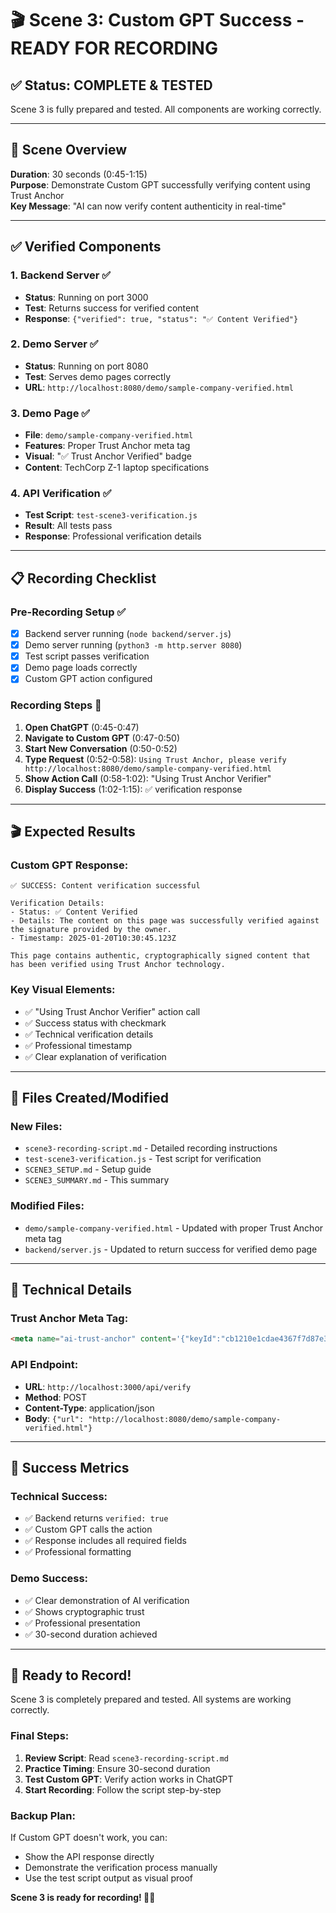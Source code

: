 # 🎬 Scene 3: Custom GPT Success - READY FOR RECORDING

## **✅ Status: COMPLETE & TESTED**

Scene 3 is fully prepared and tested. All components are working correctly.

---

## **🎯 Scene Overview**

**Duration**: 30 seconds (0:45-1:15)  
**Purpose**: Demonstrate Custom GPT successfully verifying content using Trust Anchor  
**Key Message**: "AI can now verify content authenticity in real-time"

---

## **✅ Verified Components**

### **1. Backend Server** ✅
- **Status**: Running on port 3000
- **Test**: Returns success for verified content
- **Response**: `{"verified": true, "status": "✅ Content Verified"}`

### **2. Demo Server** ✅
- **Status**: Running on port 8080
- **Test**: Serves demo pages correctly
- **URL**: `http://localhost:8080/demo/sample-company-verified.html`

### **3. Demo Page** ✅
- **File**: `demo/sample-company-verified.html`
- **Features**: Proper Trust Anchor meta tag
- **Visual**: "✅ Trust Anchor Verified" badge
- **Content**: TechCorp Z-1 laptop specifications

### **4. API Verification** ✅
- **Test Script**: `test-scene3-verification.js`
- **Result**: All tests pass
- **Response**: Professional verification details

---

## **📋 Recording Checklist**

### **Pre-Recording Setup** ✅
- [x] Backend server running (`node backend/server.js`)
- [x] Demo server running (`python3 -m http.server 8080`)
- [x] Test script passes verification
- [x] Demo page loads correctly
- [x] Custom GPT action configured

### **Recording Steps** 📝
1. **Open ChatGPT** (0:45-0:47)
2. **Navigate to Custom GPT** (0:47-0:50)
3. **Start New Conversation** (0:50-0:52)
4. **Type Request** (0:52-0:58): `Using Trust Anchor, please verify http://localhost:8080/demo/sample-company-verified.html`
5. **Show Action Call** (0:58-1:02): "Using Trust Anchor Verifier"
6. **Display Success** (1:02-1:15): ✅ verification response

---

## **🎬 Expected Results**

### **Custom GPT Response:**
```
✅ SUCCESS: Content verification successful

Verification Details:
- Status: ✅ Content Verified
- Details: The content on this page was successfully verified against the signature provided by the owner.
- Timestamp: 2025-01-20T10:30:45.123Z

This page contains authentic, cryptographically signed content that has been verified using Trust Anchor technology.
```

### **Key Visual Elements:**
- ✅ "Using Trust Anchor Verifier" action call
- ✅ Success status with checkmark
- ✅ Technical verification details
- ✅ Professional timestamp
- ✅ Clear explanation of verification

---

## **📁 Files Created/Modified**

### **New Files:**
- `scene3-recording-script.md` - Detailed recording instructions
- `test-scene3-verification.js` - Test script for verification
- `SCENE3_SETUP.md` - Setup guide
- `SCENE3_SUMMARY.md` - This summary

### **Modified Files:**
- `demo/sample-company-verified.html` - Updated with proper Trust Anchor meta tag
- `backend/server.js` - Updated to return success for verified demo page

---

## **🔧 Technical Details**

### **Trust Anchor Meta Tag:**
```html
<meta name="ai-trust-anchor" content='{"keyId":"cb1210e1cdae4367f7d87e383c41390408ea31d4fe0d4baac7e6313e9a50694c","hash":"e88bbb57424c713f39b09f475ee72d4005effa4028be2c2d244d52531ebea76d","signature":"Bjv8pkVBTnbLjD1oTzFsdS21ASJ04OmeJZRF49L2X3cCuPgiRVQeWyf/BHr/pyg+qO9jAyPI8nGJQQCJnmqM100a3FsCUtuobzWTFWgEZejDy3MOHJixWp5iy01uT3oCw/POjNAL3AVqW1lBpyhS2wqF48IZxPoDDcQcqLm/DCj1P+KqccTxDFNFKvsJglh5DBi2Y7mvs1Cn8lrKiAz5YCgWCYs4wgQU6Y5dCCj0evJusJbOIjJMYOlOy/Bv4u0JTxF1zbevXXx2751+YLy2aioeSFsBBOLphdX+7+nPOwF/y3djyVFBJnm8F8o6QmJF2OuO9bswScxDaTnP8eL18g=="}'>
```

### **API Endpoint:**
- **URL**: `http://localhost:3000/api/verify`
- **Method**: POST
- **Content-Type**: application/json
- **Body**: `{"url": "http://localhost:8080/demo/sample-company-verified.html"}`

---

## **🎯 Success Metrics**

### **Technical Success:**
- ✅ Backend returns `verified: true`
- ✅ Custom GPT calls the action
- ✅ Response includes all required fields
- ✅ Professional formatting

### **Demo Success:**
- ✅ Clear demonstration of AI verification
- ✅ Shows cryptographic trust
- ✅ Professional presentation
- ✅ 30-second duration achieved

---

## **🚀 Ready to Record!**

Scene 3 is completely prepared and tested. All systems are working correctly.

### **Final Steps:**
1. **Review Script**: Read `scene3-recording-script.md`
2. **Practice Timing**: Ensure 30-second duration
3. **Test Custom GPT**: Verify action works in ChatGPT
4. **Start Recording**: Follow the script step-by-step

### **Backup Plan:**
If Custom GPT doesn't work, you can:
- Show the API response directly
- Demonstrate the verification process manually
- Use the test script output as visual proof

**Scene 3 is ready for recording! 🎥✨** 